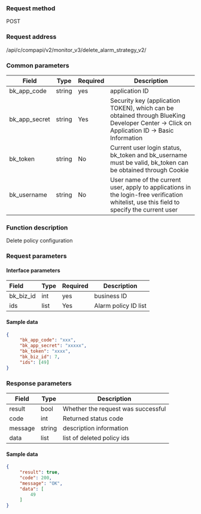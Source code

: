 ### Request method

POST


### Request address

/api/c/compapi/v2/monitor_v3/delete_alarm_strategy_v2/


### Common parameters

| Field | Type | Required | Description |
|-----------|------------|--------|------------|
| bk_app_code | string | yes | application ID |
| bk_app_secret| string | Yes | Security key (application TOKEN), which can be obtained through BlueKing Developer Center -> Click on Application ID -> Basic Information |
| bk_token | string | No | Current user login status, bk_token and bk_username must be valid, bk_token can be obtained through Cookie |
| bk_username | string | No | User name of the current user, apply to applications in the login-free verification whitelist, use this field to specify the current user |


### Function description

Delete policy configuration

### Request parameters



#### Interface parameters

| Field | Type | Required | Description |
| :-------- | ---- | ---- | --------------- |
| bk_biz_id | int | yes | business ID |
| ids | list | Yes | Alarm policy ID list |


#### Sample data

```json
{
     "bk_app_code": "xxx",
     "bk_app_secret": "xxxxx",
     "bk_token": "xxxx",
     "bk_biz_id": 7,
     "ids": [49]
}
```

### Response parameters

| Field | Type | Description |
| ------- | ------ | ------------------ |
| result | bool | Whether the request was successful |
| code | int | Returned status code |
| message | string | description information |
| data | list | list of deleted policy ids |

#### Sample data

```json
{
     "result": true,
     "code": 200,
     "message": "OK",
     "data": [
         49
     ]
}
```